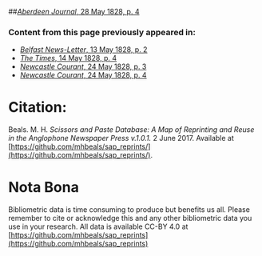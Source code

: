 ##[*Aberdeen Journal*, 28 May 1828, p. 4](https://mhbeals.github.io/sap_html/Aberdeen-Journal/Aberdeen-Journal-28-May-1828-p-4)

### Content from this page previously appeared in:
+ [*Belfast News-Letter*, 13 May 1828, p. 2](https://mhbeals.github.io/sap_html/Belfast-News-Letter/Belfast-News-Letter-13-May-1828-p-2)
+ [*The Times*, 14 May 1828, p. 4](https://mhbeals.github.io/sap_html/The-Times/The-Times-14-May-1828-p-4)
+ [*Newcastle Courant*, 24 May 1828, p. 3](https://mhbeals.github.io/sap_html/Newcastle-Courant/Newcastle-Courant-24-May-1828-p-3)
+ [*Newcastle Courant*, 24 May 1828, p. 4](https://mhbeals.github.io/sap_html/Newcastle-Courant/Newcastle-Courant-24-May-1828-p-4)
                    
# Citation: 

Beals. M. H. *Scissors and Paste Database: A Map of Reprinting and Reuse in the Anglophone Newspaper Press v.1.0.1.* 2 June 2017. Available at [https://github.com/mhbeals/sap_reprints/](https://github.com/mhbeals/sap_reprints/). 
                    
# Nota Bona

Bibliometric data is time consuming to produce but benefits us all. Please remember to cite or acknowledge this and any other bibliometric data you use in your research. All data is available CC-BY 4.0 at [https://github.com/mhbeals/sap_reprints](https://github.com/mhbeals/sap_reprints)